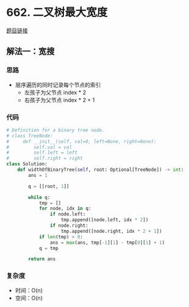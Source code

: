 # 662. 二叉树最大宽度

[题目链接](https://leetcode.cn/problems/maximum-width-of-binary-tree/description/)

## 解法一：宽搜

### 思路

- 层序遍历的同时记录每个节点的索引
  - 左孩子为父节点 index * 2
  - 右孩子为父节点 index * 2 + 1

### 代码

```py
# Definition for a binary tree node.
# class TreeNode:
#     def __init__(self, val=0, left=None, right=None):
#         self.val = val
#         self.left = left
#         self.right = right
class Solution:
    def widthOfBinaryTree(self, root: Optional[TreeNode]) -> int:
        ans = 1

        q = [[root, 1]]

        while q:
            tmp = []            
            for node, idx in q:
                if node.left:
                    tmp.append([node.left, idx * 2])
                if node.right:
                    tmp.append([node.right, idx * 2 + 1])
            if len(tmp) > 0:
                ans = max(ans, tmp[-1][1] - tmp[0][1] + 1)
            q = tmp

        return ans
```

### 复杂度

- 时间：O(n)
- 空间：O(n)
